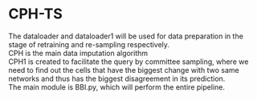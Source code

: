 # CPH-TS

The dataloader and dataloader1 will be used for data preparation in the stage of retraining and re-sampling respectively. <br>
CPH is the main data imputation algorithm <br>
CPH1 is created to facilitate the query by committee sampling, where we need to find out the cells that have the biggest change with two same networks and thus has the biggest disagreement in its prediction. <br>
The main module is BBI.py, which will perform the entire pipeline.
